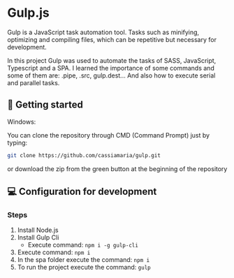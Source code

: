 # Gulp.js

Gulp is a JavaScript task automation tool. Tasks such as minifying, optimizing and compiling files, which can be repetitive but necessary for development.

In this project Gulp was used to automate the tasks of SASS, JavaScript, Typescript and a SPA.
I learned the importance of some commands and some of them are: .pipe, .src, gulp.dest... And also how to execute serial and parallel tasks.
## 🚀 Getting started

Windows:

You can clone the repository through CMD (Command Prompt) just by typing:

```sh
git clone https://github.com/cassiamaria/gulp.git
```

or download the zip from the green button at the beginning of the repository

## 💻 Configuration for development

### Steps
1. Install Node.js
2. Install Gulp Cli
    - Execute command: `npm i -g gulp-cli`
3. Execute command: `npm i`
4. In the spa folder execute the command: `npm i`
5. To run the project execute the command: `gulp`   	
